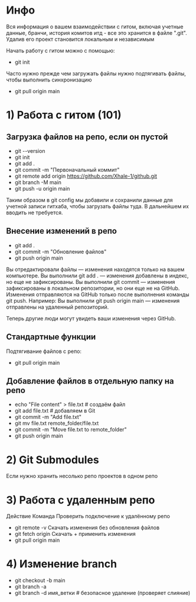 # Инфо
Вся информация о вашем взаимодействии с гитом, включая учетные данные, бранчи, история комитов итд - все это хранится в файле ".git". Удалив его проект становится локальным и независимым

Начать работу с гитом можно с помощью:
- git init

Часто нужно прежде чем загружать файлы нужно подтягивать файлы, чтобы выполнить синхронизацию
- git pull origin main


# 1) Работа с гитом (101)

## Загрузка файлов на репо, если он пустой
- git --version
- git init
- git add .
- git commit -m "Первоначальный коммит"
- git remote add origin https://github.com/Xhale-1/github.git
- git branch -M main
- git push -u origin main

Таким образом в git config мы добавили и сохранили данные для учетной записи гитхаба, чтобы загрузать файлы туда. В дальнейшем их вводить не требуется.


## Внесение изменений в репо
- git add .
- git commit -m "Обновление файлов"
- git push origin main

Вы отредактировали файлы — изменения находятся только на вашем компьютере.
Вы выполнили git add . — изменения добавлены в индекс, но еще не зафиксированы.
Вы выполнили git commit — изменения зафиксированы в локальном репозитории, но они еще не на GitHub.
Изменения отправляются на GitHub только после выполнения команды git push. Например:
Вы выполнили git push origin main — изменения отправлены на удаленный репозиторий.

Теперь другие люди могут увидеть ваши изменения через GitHub.

## Стандартные функции
Подтягивание файлов с репо:
- git pull origin main



## Добавление файлов в отдельную папку на репо
- echo "File content" > file.txt  # создаём файл
- git add file.txt                # добавляем в Git
- git commit -m "Add file.txt"
- git mv file.txt remote_folder/file.txt 
- git commit -m "Move file.txt to remote_folder"
- git push origin main


# 2) Git Submodules
Если нужно хранить несолько репо проектов в одном репо


# 3) Работа с удаленным репо

Действие	Команда
Проверить подключение к удалённому репо	
- git remote -v
Скачать изменения без обновления файлов
- git fetch origin
Скачать + применить изменения
- git pull origin main

# 4) Изменение branch 
- git checkout -b main
- git branch -a
- git branch -d имя_ветки  # безопасное удаление (проверяет слияние)
